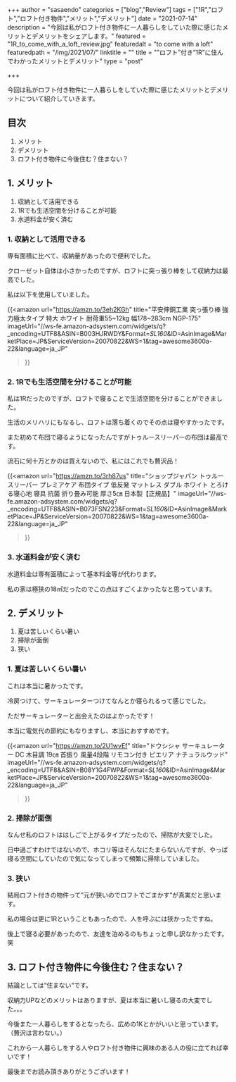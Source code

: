 +++
author = "sasaendo"
categories = ["blog","Review"]
tags = ["1R","ロフト","ロフト付き物件","メリット","デメリット"]
date = "2021-07-14"
description = "今回は私がロフト付き物件に一人暮らしをしていた際に感じたメリットとデメリットをシェアします。"
featured = "1R_to_come_with_a_loft_review.jpg"
featuredalt = "to come with a loft"
featuredpath = "/img/2021/07/"
linktitle = ""
title = "”ロフト”付き”1R”に住んでわかったメリットとデメリット"
type = "post"

+++

今回は私がロフト付き物件に一人暮らしをしていた際に感じたメリットとデメリットについて紹介していきます。

## 目次
1. メリット
2. デメリット
3. ロフト付き物件に今後住む？住まない？

## 1. メリット

1. 収納として活用できる
2. 1Rでも生活空間を分けることが可能
3. 水道料金が安く済む

### 1. 収納として活用できる

専有面積に比べて、収納量があったので便利でした。

クローゼット自体は小さかったのですが、ロフトに突っ張り棒をして収納力は最高でした。

私は以下を使用していました。

{{<amazon
  url="https://amzn.to/3eh2KGh"
  title="平安伸銅工業 突っ張り棒 強力極太タイプ 特大 ホワイト 耐荷重55~12kg 幅178~283cm NGP-175"
  imageUrl="//ws-fe.amazon-adsystem.com/widgets/q?_encoding=UTF8&ASIN=B003HJRWDY&Format=_SL160_&ID=AsinImage&MarketPlace=JP&ServiceVersion=20070822&WS=1&tag=awesome3600a-22&language=ja_JP"
 >}}


### 2. 1Rでも生活空間を分けることが可能

私は1Rだったのですが、ロフトで寝ることで生活空間を分けることができました。

生活のメリハリにもなるし、ロフトは落ち着くのでその点は寝やすかったです。

また初めて布団で寝るようになったんですがトゥルースリーパーの布団は最高です。

流石に何十万とかのは買えないので、私にはこれでも贅沢品！

{{<amazon
  url="https://amzn.to/3rh87us"
  title="ショップジャパン トゥルースリーパー プレミアケア 布団タイプ 低反発 マットレス ダブル ホワイト とろける寝心地 寝具 抗菌 折り畳み可能 厚さ5㎝ 日本製【正規品】"
  imageUrl="//ws-fe.amazon-adsystem.com/widgets/q?_encoding=UTF8&ASIN=B073FSN223&Format=_SL160_&ID=AsinImage&MarketPlace=JP&ServiceVersion=20070822&WS=1&tag=awesome3600a-22&language=ja_JP"
 >}}


### 3. 水道料金が安く済む

水道料金は専有面積によって基本料金等が代わります。

私の家は極狭の18㎡だったのでこの点はすごくよかったなと思っています。

## 2. デメリット

1. 夏は苦しいくらい暑い
2. 掃除が面倒
3. 狭い

### 1. 夏は苦しいくらい暑い

これは本当に暑かったです。

冷房つけて、サーキュレーターつけてなんとか寝られるって感じでした。

ただサーキュレーターと出会えたのはよかったです！

本当に電気代の節約にもなりますし、本当におすすめです。

{{<amazon
  url="https://amzn.to/2U1wvEf"
  title="ドウシシャ サーキュレーター DC 木目調 19㎝ 首振り 風量4段階 リモコン付き ピエリア ナチュラルウッド"
  imageUrl="//ws-fe.amazon-adsystem.com/widgets/q?_encoding=UTF8&ASIN=B08Y1G4FWP&Format=_SL160_&ID=AsinImage&MarketPlace=JP&ServiceVersion=20070822&WS=1&tag=awesome3600a-22&language=ja_JP"
 >}}

### 2. 掃除が面倒

なんせ私のロフトははしごで上がるタイプだったので、掃除が大変でした。

日中過ごすわけではないので、ホコリ等はそんなにたまらないんですが、やっぱ寝る空間にしていたので気になってしまって頻繁に掃除していました。

### 3. 狭い

結局ロフト付きの物件って”元が狭いのでロフトでごまかす”が真実だと思います。

私の場合は更に1Rということもあったので、人を呼ぶには狭かったですね。

後上で寝る必要があったので、友達を泊めるのもちょっと申し訳なかったです。笑

## 3. ロフト付き物件に今後住む？住まない？

結論としては”住まない”です。

収納力UPなどのメリットはありますが、夏は本当に暑いし寝るの大変でした。。。

今後また一人暮らしをするとなったら、広めの1Kとかがいいと思っています。（贅沢は言わない。）

これから一人暮らしをする人やロフト付き物件に興味のある人の役に立てれば幸いです！

最後までお読み頂きありがとうございます！
